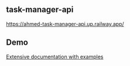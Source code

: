 ## task-manager-api
https://ahmed-task-manager-api.up.railway.app/

## Demo
[Extensive documentation with examples](https://documenter.getpostman.com/view/10893258/2s8YsxvBW4#d3e36f8f-e172-4b15-92cc-cf1796414ddc)
